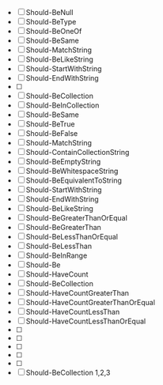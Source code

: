 - [ ] Should-BeNull
- [ ] Should-BeType
- [ ] Should-BeOneOf
- [ ] Should-BeSame
- [ ] Should-MatchString
- [ ] Should-BeLikeString
- [ ] Should-StartWithString
- [ ] Should-EndWithString
- [ ]
- [ ] Should-BeCollection
- [ ] Should-BeInCollection
- [ ] Should-BeSame
- [ ] Should-BeTrue
- [ ] Should-BeFalse
- [ ] Should-MatchString
- [ ] Should-ContainCollectionString
- [ ] Should-BeEmptyString
- [ ] Should-BeWhitespaceString
- [ ] Should-BeEquivalentToString
- [ ] Should-StartWithString
- [ ] Should-EndWithString
- [ ] Should-BeLikeString
- [ ] Should-BeGreaterThanOrEqual
- [ ] Should-BeGreaterThan
- [ ] Should-BeLessThanOrEqual
- [ ] Should-BeLessThan
- [ ] Should-BeInRange
- [ ] Should-Be
- [ ] Should-HaveCount
- [ ] Should-BeCollection
- [ ] Should-HaveCountGreaterThan
- [ ] Should-HaveCountGreaterThanOrEqual
- [ ] Should-HaveCountLessThan
- [ ] Should-HaveCountLessThanOrEqual
- [ ]
- [ ]
- [ ]
- [ ]
- [ ]
- [ ] Should-BeCollection 1,2,3
